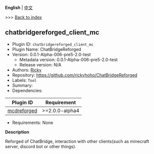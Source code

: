 **English** | [中文](readme-zh_cn.md)

\>\>\> [Back to index](/readme.md)

## chatbridgereforged_client_mc

- Plugin ID: `chatbridgereforged_client_mc`
- Plugin Name: ChatBridgeReforged
- Version: 0.0.1-Alpha-006-pre5-2.0-test
  - Metadata version: 0.0.1-Alpha-006-pre5-2.0-test
  - Release version: N/A
- Authors: [Ricky](https://github.com/rickyhoho)
- Repository: https://github.com/rickyhoho/ChatBridgeReforged
- Labels: `Tool`
- Summary: 
- Dependencies:

| Plugin ID | Requirement |
| --- | --- |
| [mcdreforged](https://pypi.org/project//plugins/mcdreforged/readme.md/) | \>=2.0.0-alpha4 |

- Requirements: None

**Description**

Reforged of ChatBridge, interaction with other clients(such as minecraft server, discord bot or other things).

